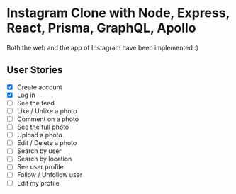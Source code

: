 # Instagram Clone with Node, Express, React, Prisma, GraphQL, Apollo

Both the web and the app of Instagram have been implemented :)

## User Stories

- [x] Create account
- [x] Log in
- [ ] See the feed
- [ ] Like / Unlike a photo
- [ ] Comment on a photo
- [ ] See the full photo
- [ ] Upload a photo
- [ ] Edit / Delete a photo 
- [ ] Search by user
- [ ] Search by location
- [ ] See user profile
- [ ] Follow / Unfollow user
- [ ] Edit my profile

